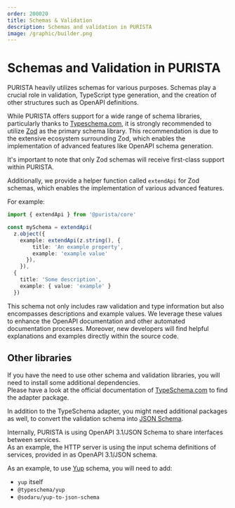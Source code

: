 ```yaml
---
order: 200020
title: Schemas & Validation
description: Schemas and validation in PURISTA
image: /graphic/builder.png
---
```


# Schemas and Validation in PURISTA

PURISTA heavily utilizes schemas for various purposes. Schemas play a crucial role in validation, TypeScript type generation, and the creation of other structures such as OpenAPI definitions.

While PURISTA offers support for a wide range of schema libraries, particularly thanks to [Typeschema.com](https://typeschema.com/#coverage), it is strongly recommended to utilize [Zod](https://zod.dev/) as the primary schema library. This recommendation is due to the extensive ecosystem surrounding Zod, which enables the implementation of advanced features like OpenAPI schema generation.

It's important to note that only Zod schemas will receive first-class support within PURISTA.

Additionally, we provide a helper function called `extendApi` for Zod schemas, which enables the implementation of various advanced features.

For example:

```typescript
import { extendApi } from '@purista/core'

const mySchema = extendApi(
  z.object({
    example: extendApi(z.string(), {
        title: 'An example property',
        example: 'example value' 
      }),
    }), 
  {
    title: 'Some description',
    example: { value: 'example' } 
  })
```

This schema not only includes raw validation and type information but also encompasses descriptions and example values. We leverage these values to enhance the OpenAPI documentation and other automated documentation processes. Moreover, new developers will find helpful explanations and examples directly within the source code.

## Other libraries

If you have the need to use other schema and validation libraries, you will need to install some additional dependencies.  
Please have a look at the official documentation of [TypeSchema.com](https://typeschema.com/#coverage) to find the adapter package.

In addition to the TypeSchema adapter, you might need additional packages as well, to convert the validation schema into [JSON Schema](https://json-schema.org).

Internally, PURISTA is using OpenAPI 3.1/JSON Schema to share interfaces between services.  
As an example, the HTTP server is using the input schema definitions of services, provided in as OpenAPI 3.1/JSON schema.

As an example, to use [Yup](https://yup.dev) schema, you will need to add:

- `yup` itself
- `@typeschema/yup`
- `@sodaru/yup-to-json-schema`